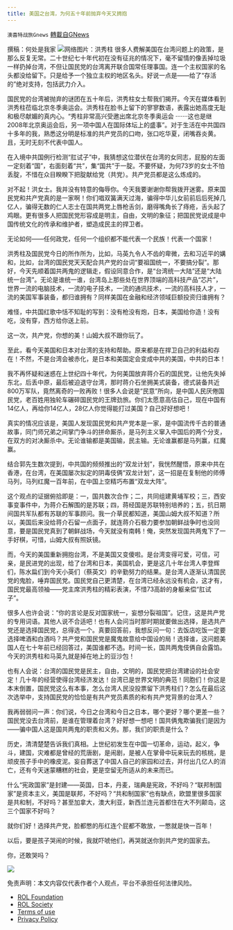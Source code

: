 ```yaml
---
title: 美国之台湾，为何五十年前抛弃今天又拥抱
---
```

`澳喜特战旅Gnews` [轉載自GNews](https://gnews.org/zh-hans/1956910/)

撰稿：何处是我家
![](https://assets.gnews.org/wp-content/uploads/2022/02/020305.jpg)网络图片：洪秀柱
很多人费解美国在台湾问题上的政策，是那么反复无常。二十世纪七十年代初在没有征兆的情况下，毫不留情的像丢掉垃圾一样扔掉台湾，不但让国民党的台湾离开联合国常任理事国。连一个主权国家的名头都没给留下。只是给予一个独立主权的地区名头。好说一点是——给了“存活的”绝对支持，包括武力介入。

国民党的台湾被抛弃的谜团在五十年后，洪秀柱女士帮我们揭开。今天在媒体看到洪秀柱莅临北京冬季奥运会。洪秀柱在脸书上留下的寥寥数语，表露出她高度无耻和极尽献媚的真内心。“秀柱非常高兴受邀出席北京冬季奥运会 ·······这也是继2008年北京奥运会后，另一项中国人在国际体坛上的盛事”。对于生活在中共国四十多年的我，熟悉这分明是标准的共产党员的口吻，张口吃华夏，闭嘴吞炎黄。且，无时无刻不代表中国人。

在入境中共国例行检测“肛试子”中，我猜想这位潜伏在台湾的女同志，屁股的左面一定刻着“国”，右面刻着“共”，集“国共”于一腚。不要怀疑，为何73岁的女士不怕丢腚，不惜在众目睽睽下把腚献给党（共党）。共产党员都是这么炼成的。

对不起！洪女士。我并没有特意的侮辱你。今天我要谢谢你帮我拨开迷雾。原来国民党和共产党真的是一家啊！你们唱双簧满天过海，骗得中华儿女前前后后死掉几亿人，骗得无数的仁人志士在国共两党上唇枪舌剑，磨得嘴角长了痔疮，舌头起了鸡眼。更有很多人把国民党形容成是明主，自由，文明的象征；把国民党说成是中国传统文化的传承和维护者，塑造成民主的捍卫者。

无论如何——任何政党，任何一个组织都不能代表一个民族！代表一个国家！

洪秀柱及国民党今日的所作所为，比如，马英九令人不齿的卑微，去和习近平的媾和，比如，台湾的国民党天天配合共产党的台词“要祖国统一，不要搞分裂”。那好，今天先顺着国共两鬼的逻辑走，假设同意合作，是“台湾统一大陆”还是“大陆统一台湾”。无论是谁统一谁，台湾岛上那些处在世界顶端的高科技产品“芯片”，世界一流的电脑技术，一流的电子技术，一流的通讯技术，一流的高科技人才，一流的美国军事装备，都归谁拥有？同样美国在金融和经济领域巨额投资归谁拥有？

难怪，中共国红歌中恬不知耻的写到：没有枪没有炮，日本，美国给你造！没有吃，没有穿，西方给你送上前。

这一次，共产党，你想的美！山姆大叔不跟你玩了。

至此，看今天美国和日本对台湾的支持和帮助。原来都是在捍卫自己的利益和存在！不然，不是台湾会被赤化，是日本和美国定会变成中共的美国，中共的日本！

我不再怀疑和迷惑在上世纪四十年代，为何美国放弃蒋介石的国民党，让他先失掉东北，后丢中原，最后被迫退守台湾，那时蒋介石坐拥美式装备，德式装备共近800万军队，竟然离奇的一败再败！很多人会说是“民意”所向，是中国人民厌倦国民党，老百姓用独轮车碾碎国民党的王牌劲旅。你们太愿意高估自己，现在中国有14亿人，再给你14亿人，28亿人你觉得能打过美国？自己好好想吧！

真实的情况应该是，美国人发现国民党和共产党本是一家，是中国流传千古的普通故事，同门师兄弟之间掌门争斗的拼命厮杀，是马列主义窜入中国后的两个分支，在双方的对决厮杀中。无论谁输都是美国输，民主输。无论谁赢都是马列赢，红魔赢。

结合郭先生数次提到，中共国的频频推出的“双龙计划”，我恍然醒悟，原来中共在香港，在台湾，在美国屡次拟定的阴毒伎俩“双龙计划”，这一招是在复制他的师傅马列，马列红魔一百年前，在中国上空精巧布置“双龙大阵”。

这个观点的证据俯拾即是：一，国共数次合作；二，共同组建黄埔军校；三，西安事变事件中，为蒋介石解围的是苏联；四，蒋经国是苏联特别培养的；五，抗日期间国共军队都有苏联的军事顾问。我一介草民都知道，美国山姆大叔不知道？所以，美国后来没给蒋介石留一点面子，就连蒋介石极力要参加朝鲜战争时也没同意，要是国民党真到了朝鲜战场，今天就没有南韩！俺，突然发现国共两鬼下了一手好棋，可惜，山姆大叔有照妖镜。

而，今天的美国重新拥抱台湾，不是美国又变傻啦。是台湾变得可爱，可信，可亲，是民进党的出现，给了台湾和日本，美国机会，更是这几十年台湾人李登辉们，陈水扁们到今天小英们（蔡英文）的辛勤努力的结果。是台湾人逐渐认清国民党的鬼脸，唾弃国民党。国民党自己更清楚，在台湾已经永远没有机会，这才有，国民党最高领袖——党主席洪秀柱的精彩表演，不惜73高龄的身躯亲偿“肛试子”。

很多人也许会说：“你的言论是反对国家统一，妄想分裂祖国”。记住，这是共产党的专用词语。其他人说不合适吧！也有人会问当时那时期就要做出选择，是选共产党还是选择国民党，总得选一个。真要回答前，我想反问一句：去饭店吃饭一定要选择啤酒和白酒吗？共产党和国民党是魔鬼故意给中国设的局！选择谁，这问题美国人在七十年前已经回答过，美国谁都不选。时间一长，国共两鬼伎俩自会露馅。今天的洪秀柱和马英九就是掉在地上的豆沙包！

也有人会说：台湾的国民党是民主，自由，文明的，国民党把台湾建设的社会安定！几十年的经营使得台湾经济发达！台湾已是世界文明的典范！同胞们！你这是本末倒置，国民党这么有本事，怎么台湾人民没投票留下洪秀柱们？怎么在最后这次选举中，支持国民党的恰恰是有共产党员素质的和有共产党背景的台湾人？

我再弱弱问一声：你们说，今日之台湾和今日之日本，哪个更好？哪个更差一些？国民党没去台湾前，是谁在管理着台湾？好好想一想吧！国共俩鬼欺骗我们是因为——骗中国人这是国共两鬼的职责和义务。那，我们的职责是什么？

历史，清清楚楚告诉我们真相。上世纪初发生在中国一切革命，运动，起义，争斗，建国，灾难都是曾经的荒唐剧，是闹剧，是被人在掌骨中玩来玩去的核桃，是顽皮孩子手中的橡皮泥。妄自葬送了中国人自己的家园和过去，并付出几亿人的消亡，还有今天迷蒙糟糕的社会，更是空留无所适从的未来而已。

什么“宪政国家”是封建——英国，日本，丹麦，瑞典是宪政，不好吗？“联邦制国家”是资本主义，美国是联邦，不好吗？“共和制国家”也有缺点，欧盟里很多国家是共和制，不好吗？甚至加拿大，澳大利亚，新西兰连元首都住在大不列颠岛，这三个国家不好吗？

就你们好！选择共产党，脸都憋的彤红连个屁都不敢放，一憋就是快一百年！

以后，要是孩子哭闹的时候，我就吓唬他们，再哭就送你到共产党的国家去。

你，还敢哭吗？

![](https://assets.gnews.org/wp-content/uploads/2022/02/TUBIAO-X.jpg)



 

免责声明：本文内容仅代表作者个人观点，平台不承担任何法律风险。

- [ROL Foundation](https://rolfoundation.org/)
- [ROL Society](https://rolsociety.org/)
- [Terms of use](https://gnews.org/terms-of-use-3/)
- [Privacy Policy](https://gnews.org/privacy-policy/)
